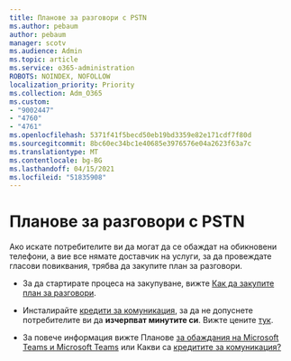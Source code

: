 ```yaml
---
title: Планове за разговори с PSTN
ms.author: pebaum
author: pebaum
manager: scotv
ms.audience: Admin
ms.topic: article
ms.service: o365-administration
ROBOTS: NOINDEX, NOFOLLOW
localization_priority: Priority
ms.collection: Adm_O365
ms.custom:
- "9002447"
- "4760"
- "4761"
ms.openlocfilehash: 5371f41f5becd50eb19bd3359e82e171cdf7f80d
ms.sourcegitcommit: 8bc60ec34bc1e40685e3976576e04a2623f63a7c
ms.translationtype: MT
ms.contentlocale: bg-BG
ms.lasthandoff: 04/15/2021
ms.locfileid: "51835908"
---
```

# <a name="pstn-calling-plans"></a>Планове за разговори с PSTN

Ако искате потребителите ви да могат да се обаждат на обикновени телефони, а вие все нямате доставчик на услуги, за да провеждате гласови повиквания, трябва да закупите план за разговори.

- За да стартирате процеса на закупуване, вижте [Как да закупите план за разговори](https://docs.microsoft.com/MicrosoftTeams/calling-plans-for-office-365).

- Инсталирайте [кредити за комуникация](https://docs.microsoft.com/microsoftteams/set-up-communications-credits-for-your-organization), за да не допуснете потребителите ви да **изчерпват минутите си**. Вижте цените [тук](https://products.office.com/microsoft-teams/voice-calling). 

- За повече информация вижте Планове [за обаждания на Microsoft Teams и Microsoft Teams](https://docs.microsoft.com/MicrosoftTeams/calling-plan-landing-page) или Какви са [кредитите за комуникация?](https://docs.microsoft.com/microsoftteams/what-are-communications-credits)
